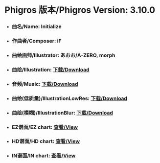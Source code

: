 
# Phigros 版本/Phigros Version:  3.10.0

- ### __曲名/Name:  Initialize__

- ### __作曲者/Composer:  iF__

- ### __曲绘画师/Illustrator:  あおお/A-ZERO, morph__

- ### __曲绘/Illustration:  [下载/Download](https://github.com/Po6647A/WebAssests/releases/download/3.10.0/1020.png)__

- ### __音频/Music:  [下载/Download](https://github.com/Po6647A/WebAssests/releases/download/3.10.0/1689.ogg)__

- ### __曲绘(低质量)/IllustrationLowRes:  [下载/Download](https://github.com/Po6647A/WebAssests/releases/download/3.10.0/1512.png)__

- ### __曲绘(模糊)/IllustrationBlur:  [下载/Download](https://github.com/Po6647A/WebAssests/releases/download/3.10.0/0)__


- ### __EZ谱面/EZ chart:  [查看/View](./EZ.json/index.html)__

- ### __HD谱面/HD chart:  [查看/View](./HD.json/index.html)__

- ### __IN谱面/IN chart:  [查看/View](./IN.json/index.html)__
